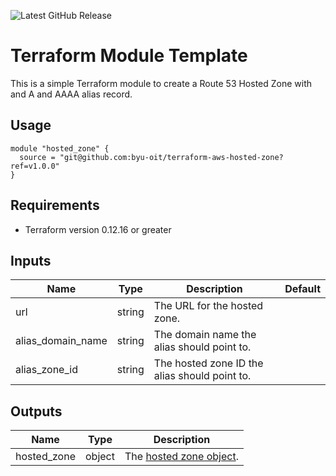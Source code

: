 ![Latest GitHub Release](https://img.shields.io/github/v/release/byu-oit/terraform-aws-hosted-zone?sort=semver)

# Terraform Module Template

This is a simple Terraform module to create a Route 53 Hosted Zone with and A and AAAA alias record.

## Usage
```hcl
module "hosted_zone" {
  source = "git@github.com:byu-oit/terraform-aws-hosted-zone?ref=v1.0.0"
}
```

## Requirements
* Terraform version 0.12.16 or greater

## Inputs
| Name | Type  | Description | Default |
| --- | --- | --- | --- |
| url | string | The URL for the hosted zone. |
| alias_domain_name | string | The domain name the alias should point to. |
| alias_zone_id | string | The hosted zone ID the alias should point to. |

## Outputs
| Name | Type | Description |
| ---  | ---  | --- |
| hosted_zone | object | The [hosted zone object](https://www.terraform.io/docs/providers/aws/r/route53_zone.html#attributes-reference). |
